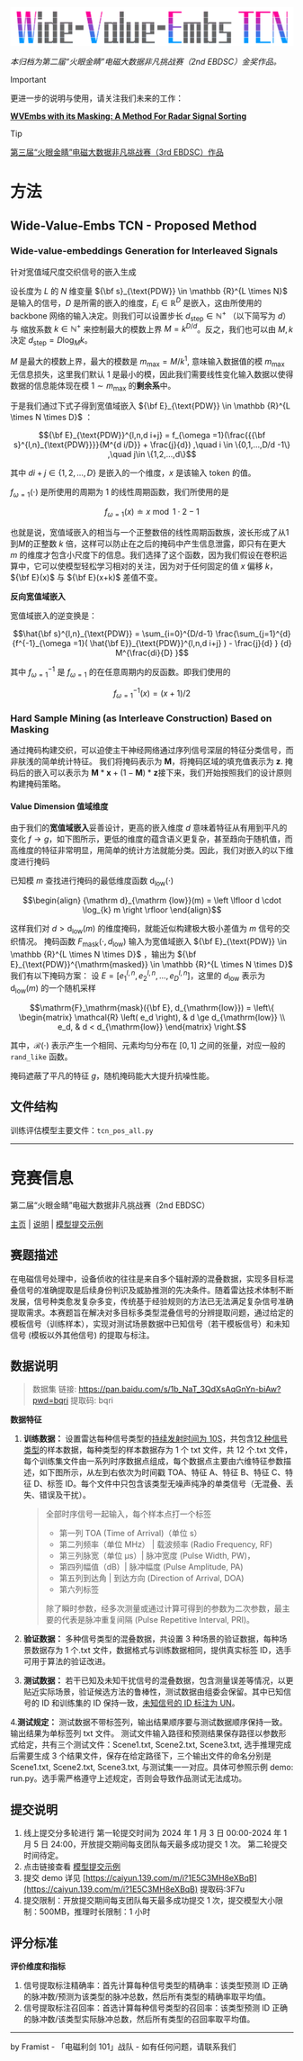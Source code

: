 ![logo of Wide-Value-Embs TCN](asserts/image.png)


*本归档为第二届“火眼金睛”电磁大数据非凡挑战赛（2nd EBDSC）金奖作品。*

> [!IMPORTANT]
> 更进一步的说明与使用，请关注我们未来的工作：
>
> **[WVEmbs with its Masking: A Method For Radar Signal Sorting](http://arxiv.org/abs/2503.13480)**


> [!TIP]
> [第三届“火眼金睛”电磁大数据非凡挑战赛（3rd EBDSC）作品](https://github.com/framist/3rd-EBDSC)

# 方法

## Wide-Value-Embs TCN - Proposed Method

### Wide-value-embeddings Generation for Interleaved Signals

针对宽值域尺度交织信号的嵌入生成

设长度为 $L$ 的 $N$ 维变量 $`{\bf s}_{\text{PDW}} \in \mathbb {R}^{L \times N}`$ 是输入的信号，$`D`$ 是所需的嵌入的维度，$`E_{i} \in \mathbb{R}^{D}`$ 是嵌入，这由所使用的 backbone 网络的输入决定。则我们可以设置步长 $d_\mathrm{step} \in \mathbb{N}^+$ （以下简写为 $d$）与 缩放系数 $k \in \mathbb{N}^+$ 来控制最大的模数上界 $M = k^{D/d}$。反之，我们也可以由 $M,k$ 决定 $d_\mathrm{step} =  D \log_{M}{k}$。

$M$ 是最大的模数上界，最大的模数是 $m_{\mathrm{max}} = M / k^{1}$, 意味输入数据值的模 $m_{\mathrm{max}}$ 无信息损失，这里我们默认 $1$ 是最小的模，因此我们需要线性变化输入数据以使得数据的信息能体现在模 $1 \sim m_{\mathrm{max}}$ 的**剩余系**中。

于是我们通过下式子得到宽值域嵌入 ${\bf E}_{\text{PDW}} \in \mathbb {R}^{L \times N \times D}$ ：


```math
{\bf E}_{\text{PDW}}^{l,n,d i+j} =
f_{\omega =1}(\frac{{{\bf s}^{l,n}_{\text{PDW}}}}{M^{d i/D}} + \frac{j}{d}) 
,\quad
i \in \{0,1,...,D/d -1\} ,\quad j\in \{1,2,...,d\}
```


其中 $di+j\in \{1,2,...,D\}$ 是嵌入的一个维度，$x$ 是该输入 token 的值。


$f_{\omega =1}(\cdot)$ 是所使用的周期为 1 的线性周期函数，我们所使用的是

$$
f_{\omega =1}(x) \doteq x \bmod 1 \cdot 2-1
$$

也就是说，宽值域嵌入的相当与一个正整数倍的线性周期函数族，波长形成了从$1$到$M$的正整数 $`k`$ 倍，这样可以防止在之后的掩码中产生信息泄露，即只有在更大 $`m`$ 的维度才包含小尺度下的信息。我们选择了这个函数，因为我们假设在卷积运算中，它可以使模型轻松学习相对的关注，因为对于任何固定的值 $x$ 偏移 $k$，$`{\bf E}(x)`$ 与 ${\bf E}(x+k)$ 差值不变。

**反向宽值域嵌入**

宽值域嵌入的逆变换是：

```math
\hat{\bf s}^{l,n}_{\text{PDW}} =
\sum_{i=0}^{D/d-1} 
\frac{\sum_{j=1}^{d}
{f^{-1}_{\omega =1}(
\hat{\bf E}}_{\text{PDW}}^{l,n,d i+j} ) - \frac{j}{d} }
{d} 
M^{\frac{di}{D} }
```

其中 $`f^{-1}_{\omega =1}`$ 是 $`f_{\omega =1}`$ 的在任意周期内的反函数。即我们使用的

```math
f^{-1}_{\omega =1}(x) = (x + 1)/ 2
```

### Hard Sample Mining (as Interleave Construction) Based on Masking

通过掩码构建交织，可以迫使主干神经网络通过序列信号深层的特征分类信号，而非肤浅的简单统计特征。
我们将掩码表示为 $\textbf{M}$，将掩码区域的填充值表示为 $\textbf{z}$. 掩码后的嵌入可以表示为 $\textbf{M}*\textbf{x} + (1-\textbf{M}) * \textbf{z}$接下来，我们开始按照我们的设计原则构建掩码策略。

#### Value Dimension 值域维度

由于我们的**宽值域嵌入**妥善设计，更高的嵌入维度 $d$ 意味着特征从有用到平凡的变化 $`f \to g`$，如下图所示，更低的维度的蕴含语义更复杂，甚至趋向于随机值，而高维度的特征非常明显，用简单的统计方法就能分类。因此，我们对嵌入的以下维度进行掩码

已知模 $`m`$ 查找进行掩码的最低维度函数 ${\mathrm d}_{\mathrm {low}}(\cdot)$

```math
\begin{align} 
{\mathrm d}_{\mathrm {low}}(m) = \left \lfloor d \cdot \log_{k} m \right \rfloor
\end{align}
```

这样我们对 $`d > {\mathrm d}_{\mathrm {low}}(m)`$ 的维度掩码，就能近似构建极大极小差值为 $`m`$ 信号的交织情况。
掩码函数 $`F_\mathrm{mask}(\cdot, d_{\mathrm{low}})`$ 输入为宽值域嵌入 $`{\bf E}_{\text{PDW}} \in \mathbb {R}^{L \times N \times D}`$ ，输出为 $`{\bf E}_{\text{PDW}}^{\mathrm{masked}} \in \mathbb {R}^{L \times N \times D}`$ 
我们有以下掩码方案：
设 $`E_{}=[ e_{1}^{l,n},e_{2}^{l,n},...,e_{D}^{l,n} ]`$，这里的 $`d_{\mathrm{low}}`$ 表示为 $`{\mathrm d}_{\mathrm {low}}(m)`$ 的一个随机采样

```math
\mathrm{F}_\mathrm{mask}({\bf E}, d_{\mathrm{low}}) =
\left\{
\begin{matrix} 
    \mathcal{R} \left( e_d \right), & d \ge d_{\mathrm{low}} \\
    e_d, & d < d_{\mathrm{low}}
\end{matrix}
\right.
```

其中，$`\mathcal{R}(\cdot)`$ 表示产生一个相同、元素均匀分布在 $[0,1]$ 之间的张量，对应一般的 `rand_like` 函数。

掩码遮蔽了平凡的特征 $g$，随机掩码能大大提升抗噪性能。


## 文件结构

训练评估模型主要文件：`tcn_pos_all.py`

---

# 竞赛信息

第二届“火眼金睛”电磁大数据非凡挑战赛（2nd EBDSC）

[主页](https://mjs.datacastle.cn/cmptDetail.html?id=847) | [说明](https://challenge.datacastle.cn/v3/cmptDetail.html?id=847) | [模型提交示例](https://pu-datacastle.obs.cn-north-1.myhuaweicloud.com/%E6%A8%A1%E5%9E%8B%E6%8F%90%E4%BA%A4%E7%A4%BA%E4%BE%8B.html)

## 赛题描述

在电磁信号处理中，设备侦收的往往是来自多个辐射源的混叠数据，实现多目标混叠信号的准确提取是后续身份判识及威胁推测的先决条件。随着雷达技术体制不断发展，信号种类愈发复杂多变，传统基于经验规则的方法已无法满足复杂信号准确提取需求。本赛题旨在解决对多目标多类型混叠信号的分辨提取问题，通过给定的模板信号（训练样本），实现对测试场景数据中已知信号（若干模板信号）和未知信号 (模板以外其他信号) 的提取与标注。

## 数据说明

> 数据集 链接: https://pan.baidu.com/s/1b_NaT_3QdXsAqGnYn-biAw?pwd=bqri 提取码: bqri

**数据特征**

1. **训练数据：** 设置雷达每种信号类型的<u>持续发射时间为 10S</u>，共包含<u>12 种信号类型</u>的样本数据，每种类型的样本数据存为 1 个 txt 文件，共 12 个.txt 文件，每个训练集文件由一系列时序数据点组成，每个数据点主要由六维特征参数描述，如下图所示，从左到右依次为时间戳 TOA、特征 A、特征 B、特征 C、特征 D、标签 ID。每个文件中只包含该类型无噪声纯净的单类信号（无混叠、丢失、错误及干扰）。

    > 全部时序信号一起输入，每个样本点打一个标签
    >
    > * 第一列 TOA (Time of Arrival)（单位 s）
    > * 第二列频率（单位 MHz） | 载波频率 (Radio Frequency, RF)
    > * 第三列脉宽（单位 μs）| 脉冲宽度 (Pulse Width, PW)，
    > * 第四列幅值（dB）| 脉冲幅度 (Pulse Amplitude, PA)
    > * 第五列到达角 | 到达方向 (Direction of Arrival, DOA)
    > * 第六列标签
    >
    > 除了瞬时参数，经多次测量或通过计算可得到的参数为二次参数，最主要的代表是脉冲重复间隔 (Pulse Repetitive Interval, PRI)。


2. **验证数据：** 多种信号类型的混叠数据，共设置 3 种场景的验证数据，每种场景数据存为 1 个.txt 文件，数据格式与训练数据相同，提供真实标签 ID，选手可用于算法的验证改进。
    
4. **测试数据：** 若干已知及未知干扰信号的混叠数据，包含测量误差等情况，以更贴近实际场景，验证候选方法的鲁棒性，测试数据由组委会保留。其中已知信号的 ID 和训练集的 ID 保持一致，<u>未知信号的 ID 标注为 UN</u>。

4.**测试规定：** 测试数据不带标签列，输出结果顺序要与测试数据顺序保持一致。输出结果为单标签列 txt 文件。
测试文件输入路径和预测结果保存路径以参数形式给定，共有三个测试文件：Scene1.txt, Scene2.txt, Scene3.txt, 选手推理完成后需要生成 3 个结果文件，保存在给定路径下，三个输出文件的命名分别是 Scene1.txt, Scene2.txt, Scene3.txt, 与测试集一一对应。具体可参照示例 demo: run.py。选手需严格遵守上述规定，否则会导致作品测试无法成功。


## 提交说明

1. 线上提交分多轮进行
    第一轮提交时间为 2024 年 1 月 3 日 00:00-2024 年 1 月 5 日 24:00，开放提交期间每支团队每天最多成功提交 1 次。
    第二轮提交时间待定。
2. 点击链接查看 [模型提交示例](https://pu-datacastle.obs.cn-north-1.myhuaweicloud.com/%E6%A8%A1%E5%9E%8B%E6%8F%90%E4%BA%A4%E7%A4%BA%E4%BE%8B.html)
3. 提交 demo 详见 [https://caiyun.139.com/m/i?1E5C3MH8eXBqB](https://caiyun.139.com/m/i?1E5C3MH8eXBqB)  提取码:3F7u
4. 提交限制：开放提交期间每支团队每天最多成功提交 1 次，提交模型大小限制：500MB，推理时长限制：1 小时

## 评分标准

**评价维度和指标**

1. 信号提取标注精确率：首先计算每种信号类型的精确率：该类型预测 ID 正确的脉冲数/预测为该类型的脉冲总数，然后所有类型的精确率取平均值。
2. 信号提取标注召回率：首选计算每种信号类型的召回率：该类型预测 ID 正确的脉冲数/该类型实际脉冲总数，然后所有类型的召回率取平均值。


---

by Framist - 「电磁利剑 101」战队 - 如有任何问题，请联系我们
